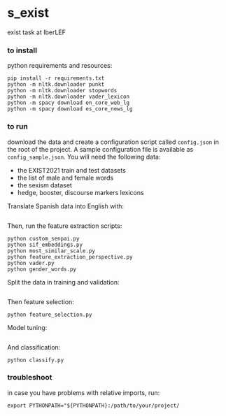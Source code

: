 # s_exist
exist task at IberLEF


### to install
python requirements and resources:
```shell
pip install -r requirements.txt
python -m nltk.downloader punkt
python -m nltk.downloader stopwords
python -m nltk.downloader vader_lexicon
python -m spacy download en_core_web_lg
python -m spacy download es_core_news_lg
``` 

### to run
download the data and create a configuration script called `config.json` in the root of the project. 
A sample configuration file is available as `config_sample.json`. You will need the following data:
- the EXIST2021 train and test datasets
- the list of male and female words
- the sexism dataset
- hedge, booster, discourse markers lexicons

Translate Spanish data into English with: 
```shell

```

Then, run the feature extraction scripts:
```shell
python custom_senpai.py
python sif_embeddings.py
python most_similar_scale.py
python feature_extraction_perspective.py
python vader.py
python gender_words.py
```
Split the data in training and validation:
```shell
```
Then feature selection:
```shell
python feature_selection.py
```
Model tuning:
```shell

```
And classification:
```shell
python classify.py
```


### troubleshoot
in case you have problems with relative imports, run:
```shell
export PYTHONPATH="${PYTHONPATH}:/path/to/your/project/
```